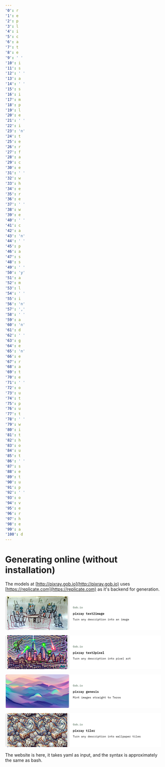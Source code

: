 ```yaml
---
'0': r
'1': e
'2': p
'3': l
'4': i
'5': c
'6': a
'7': t
'8': e
'9': ' '
'10': i
'11': s
'12': ' '
'13': a
'14': ' '
'15': s
'16': i
'17': m
'18': p
'19': l
'20': e
'21': ' '
'22': i
'23': 'n'
'24': t
'25': e
'26': r
'27': f
'28': a
'29': c
'30': e
'31': ' '
'32': w
'33': h
'34': e
'35': r
'36': e
'37': ' '
'38': w
'39': e
'40': ' '
'41': c
'42': a
'43': 'n'
'44': ' '
'45': p
'46': a
'47': s
'48': s
'49': ' '
'50': 'y'
'51': a
'52': m
'53': l
'54': ' '
'55': i
'56': 'n'
'57': ','
'58': ' '
'59': a
'60': 'n'
'61': d
'62': ' '
'63': g
'64': e
'65': 'n'
'66': e
'67': r
'68': a
'69': t
'70': e
'71': ' '
'72': o
'73': u
'74': t
'75': p
'76': u
'77': t
'78': ' '
'79': w
'80': i
'81': t
'82': h
'83': o
'84': u
'85': t
'86': ' '
'87': s
'88': e
'89': t
'90': u
'91': p
'92': ' '
'93': o
'94': v
'95': e
'96': r
'97': h
'98': e
'99': a
'100': d
---
```


# Generating online (without installation)

The models at [http://pixray.gob.io](http://pixray.gob.io) uses [https://replicate.com](https://replicate.com) as it's backend for generation.

[![](<../.gitbook/assets/text2image copy.jpg>)](http://pixray.gob.io/text2image/)

[![](<../.gitbook/assets/text2pixel copy.jpg>)](http://pixray.gob.io/text2pixel/)

[![](<../.gitbook/assets/genesis copy.jpg>)](http://pixray.gob.io/genesis/)

[![](<../.gitbook/assets/tiler copy.jpg>)](http://pixray.gob.io/tiler/)

The website is here, it takes yaml as input, and the syntax is approximately the same as bash.
